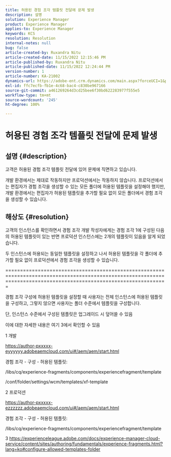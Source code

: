 ```yaml
---
title: 허용된 경험 조각 템플릿 전달에 문제 발생
description: 설명
solution: Experience Manager
product: Experience Manager
applies-to: Experience Manager
keywords: KCS
resolution: Resolution
internal-notes: null
bug: false
article-created-by: Ruxandra Nitu
article-created-date: 11/15/2022 12:15:46 PM
article-published-by: Ruxandra Nitu
article-published-date: 11/15/2022 12:24:44 PM
version-number: 1
article-number: KA-21002
dynamics-url: https://adobe-ent.crm.dynamics.com/main.aspx?forceUCI=1&pagetype=entityrecord&etn=knowledgearticle&id=4220bf37-df64-ed11-9561-6045bd006079
exl-id: ffc7ecfb-fb1e-4c68-bac4-c830be967166
source-git-commit: a461269264d3cd25bee6f30bd622283977f555e5
workflow-type: tm+mt
source-wordcount: '245'
ht-degree: 100%

---
```


# 허용된 경험 조각 템플릿 전달에 문제 발생

## 설명 {#description}


고객은 허용된 경험 조각 템플릿 전달에 있어 문제에 직면하고 있습니다.

개발 환경에서는 제대로 작동하지만 프로덕션에서는 작동하지 않습니다.
프로덕션에서는 편집자가 경험 조각을 생성할 수 있는 모든 폴더에 허용된 템플릿을 설정해야 했지만, 개발 환경에서는 편집자가 허용된 템플릿을 추가할 필요 없이 모든 폴더에서 경험 조각을 생성할 수 있습니다.


## 해상도 {#resolution}


고객의 인스턴스를 확인하면서 경험 조각 개발 작성자에게는 경험 조각 1에 구성된 다음의 허용된 템플릿이 있는 반면 프로덕션 인스턴스에는 2개의 템플릿이 있음을 알게 되었습니다.

두 인스턴스에 허용되는 동일한 템플릿을 설정하고 나서 허용된 템플릿을 각 폴더에 추가할 필요 없이 프로덕션에서 경험 조각을 생성할 수 있습니다.

===================================================================================================================================================================



경험 조각 구성에 허용된 템플릿을 설정할 때 사용자는 전체 인스턴스에 허용된 템플릿을 구성하고, 그렇지 않으면 사용자는 폴더 수준에서 템플릿을 구성합니다.

단, 인스턴스 수준에서 구성된 템플릿은 업그레이드 시 덮어쓸 수 있음

이에 대한 자세한 내용은 여기 3에서 확인할 수 있음



1 개발

https://author-pxxxxx-eyyyyyy.adobeaemcloud.com/ui#/aem/aem/start.html

경험 조각 - 구성 - 허용된 템플릿:

/libs/cq/experience-fragments/components/experiencefragment/template

/conf/folder/settings/wcm/templates/xf-template


2 프로덕션

https://author-pxxxxx-ezzzzzz.adobeaemcloud.com/ui#/aem/aem/start.html

경험 조각 - 구성 - 허용된 템플릿:

/libs/cq/experience-fragments/components/experiencefragment/template



3 https://experienceleague.adobe.com/docs/experience-manager-cloud-service/content/sites/authoring/fundamentals/experience-fragments.html?lang=ko#configure-allowed-templates-folder

